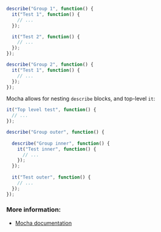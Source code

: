 ```javascript
describe("Group 1", function() {
  it("Test 1", function() {
    // ...
  });

  it("Test 2", function() {
    // ...
  });
});

describe("Group 2", function() {
  it("Test 1", function() {
    // ...
  });
});
```

Mocha allows for nesting `describe` blocks, and top-level `it`:

```javascript
it("Top level test", function() {
  // ...
});

describe("Group outer", function() {
  
  describe("Group inner", function() {
    it("Test inner", function() {
      // ...
    });
  });  
  
  it("Test outer", function() {
    // ...
  });
});
```

### More information:

- [Mocha documentation](https://mochajs.org/#getting-started)